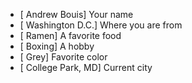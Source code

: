  - [ Andrew Bouis] Your name
 - [ Washington D.C.] Where you are from
 - [ Ramen] A favorite food
 - [ Boxing] A hobby
- [ Grey] Favorite color
- [ College Park, MD] Current city